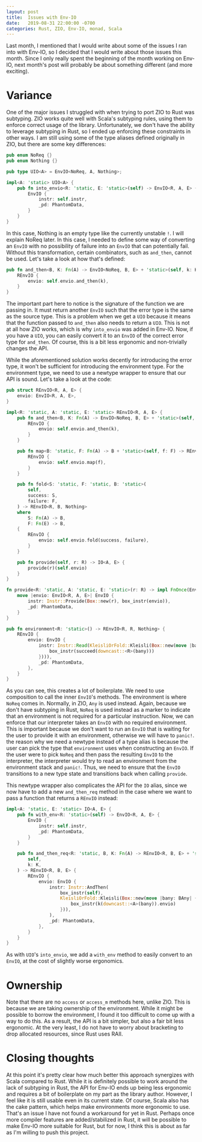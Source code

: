 ```yaml
---
layout: post
title:  Issues with Env-IO
date:   2019-08-31 22:00:00 -0700
categories: Rust, ZIO, Env-IO, monad, Scala
---
```


Last month, I mentioned that I would write about some of the issues I ran into with Env-IO, so I decided that I would write about those issues this month. Since I only really spent the beginning of the month working on Env-IO, next month\'s post will probably be about something different (and more exciting). 

# Variance

One of the major issues I struggled with when trying to port ZIO to Rust was subtyping. ZIO works quite well with Scala\'s subtyping rules, using them to enforce correct usage of the library. Unfortunately, we don\'t have the ability to leverage subtyping in Rust, so I ended up enforcing these constraints in other ways. I am still using some of the type aliases defined originally in ZIO, but there are some key differences:

```rust
pub enum NoReq {}
pub enum Nothing {}

pub type UIO<A> = EnvIO<NoReq, A, Nothing>;

impl<A: 'static> UIO<A> {
    pub fn into_envio<R: 'static, E: 'static>(self) -> EnvIO<R, A, E> {
        EnvIO {
            instr: self.instr,
            _pd: PhantomData,
        }
    }
}
```

In this case, Nothing is an empty type like the currently unstable `!`. I will explain NoReq later. In this case, I needed to define some way of converting an `EnvIO` with no possibility of failure into an `EnvIO` that can potentially fail. Without this transformation, certain combinators, such as `and_then`, cannot be used. Let\'s take a look at how that\'s defined:

```rust
pub fn and_then<B, K: Fn(A) -> EnvIO<NoReq, B, E> + 'static>(self, k: K) -> REnvIO<R, B, E> {
    REnvIO {
        envio: self.envio.and_then(k),
    }
}
```

The important part here to notice is the signature of the function we are passing in. It must return another `EnvIO` such that the error type is the same as the source type. This is a problem when we get a `UIO` because it means that the function passed to `and_then` also needs to return a `UIO`. This is not at all how ZIO works, which is why `into_envio` was added in Env-IO. Now, if you have a `UIO`, you can easily convert it to an `EnvIO` of the correct error type for `and_then`. Of course, this is a bit less ergonomic and non-trivially changes the API.

While the aforementioned solution works decently for introducing the error type, it won\'t be sufficient for introducing the environment type. For the environment type, we need to use a newtype wrapper to ensure that our API is sound. Let\'s take a look at the code:

```rust
pub struct REnvIO<R, A, E> {
    envio: EnvIO<R, A, E>,
}

impl<R: 'static, A: 'static, E: 'static> REnvIO<R, A, E> {
    pub fn and_then<B, K: Fn(A) -> EnvIO<NoReq, B, E> + 'static>(self, k: K) -> REnvIO<R, B, E> {
        REnvIO {
            envio: self.envio.and_then(k),
        }
    }

    pub fn map<B: 'static, F: Fn(A) -> B + 'static>(self, f: F) -> REnvIO<R, B, E> {
        REnvIO {
            envio: self.envio.map(f),
        }
    }

    pub fn fold<S: 'static, F: 'static, B: 'static>(
        self,
        success: S,
        failure: F,
    ) -> REnvIO<R, B, Nothing>
    where
        S: Fn(A) -> B,
        F: Fn(E) -> B,
    {
        REnvIO {
            envio: self.envio.fold(success, failure),
        }
    }

    pub fn provide(self, r: R) -> IO<A, E> {
        provide(r)(self.envio)
    }
}

fn provide<R: 'static, A: 'static, E: 'static>(r: R) -> impl FnOnce(EnvIO<R, A, E>) -> IO<A, E> {
    move |envio: EnvIO<R, A, E>| EnvIO {
        instr: Instr::Provide(Box::new(r), box_instr(envio)),
        _pd: PhantomData,
    }
}

pub fn environment<R: 'static>() -> REnvIO<R, R, Nothing> {
    REnvIO {
        envio: EnvIO {
            instr: Instr::Read(KleisliOrFold::Kleisli(Box::new(move |bany: BAny| {
                box_instr(succeed(downcast::<R>(bany)))
            }))),
            _pd: PhantomData,
        },
    }
}
```

As you can see, this creates a lot of boilerplate. We need to use composition to call the inner `EnvIO`\'s methods. The environment is where `NoReq` comes in. Normally, in ZIO, `Any` is used instead. Again, because we don\'t have subtyping in Rust, `NoReq` is used instead as a marker to indicate that an environment is not required for a particular instruction. Now, we can enforce that our interpreter takes an `EnvIO` with no required environment. This is important because we don\'t want to run an `EnvIO` that is waiting for the user to provide it with an environment, otherwise we will have to `panic!`. the reason why we need a newtype instead of a type alias is because the user can pick the type that `environment` uses when constructing an `EnvIO`. If the user were to pick `NoReq` and then pass the resulting `EnvIO` to the interpreter, the interpreter would try to read an environment from the environment stack and `panic!`. Thus, we need to ensure that the `EnvIO` transitions to a new type state and transitions back when calling `provide`.

This newtype wrapper also complicates the API for the `IO` alias, since we now have to add a new `and_then_req` method in the case where we want to pass a function that returns a `REnvIO` instead:

```rust
impl<A: 'static, E: 'static> IO<A, E> {
    pub fn with_env<R: 'static>(self) -> EnvIO<R, A, E> {
        EnvIO {
            instr: self.instr,
            _pd: PhantomData,
        }
    }

    pub fn and_then_req<R: 'static, B, K: Fn(A) -> REnvIO<R, B, E> + 'static>(
        self,
        k: K,
    ) -> REnvIO<R, B, E> {
        REnvIO {
            envio: EnvIO {
                instr: Instr::AndThen(
                    box_instr(self),
                    KleisliOrFold::Kleisli(Box::new(move |bany: BAny| {
                        box_instr(k(downcast::<A>(bany)).envio)
                    })),
                ),
                _pd: PhantomData,
            },
        }
    }
}
```

As with `UIO`\'s `into_envio`, we add a `with_env` method to easily convert to an `EnvIO`, at the cost of slightly worse ergonomics.

# Ownership

Note that there are no `access` or `access_m` methods here, unlike ZIO. This is because we are taking ownership of the environment. While it might be possible to borrow the environment, I found it too difficult to come up with a way to do this. As a result, the API is a bit simpler, but also a fair bit less ergonomic. At the very least, I do not have to worry about bracketing to drop allocated resources, since Rust uses RAII.

# Closing thoughts

At this point it\'s pretty clear how much better this approach synergizes with Scala compared to Rust. While it is definitely possible to work around the lack of subtyping in Rust, the API for Env-IO ends up being less ergonomic and requires a bit of boilerplate on my part as the library author. However, I feel like it is still usable even in its current state. Of course, Scala also has the cake pattern, which helps make environments more ergonomic to use. That\'s an issue I have not found a workaround for yet in Rust. Perhaps once more compiler features are added/stabilized in Rust, it will be possible to make Env-IO more suitable for Rust, but for now, I think this is about as far as I\'m willing to push this project.